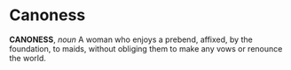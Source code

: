 # Canoness

**CANONESS**, _noun_ A woman who enjoys a prebend, affixed, by the foundation, to maids, without obliging them to make any vows or renounce the world.